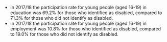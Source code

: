 * In 2017/18 the participation rate for young people (aged 16-19) in education was 69.2% for those who identified as disabled, compared to 71.3% for those who did not identify as disabled.
* In 2017/18 the participation rate for young people (aged 16-19) in employment was 10.8% for those who identified as disabled, compared to 19.0% for those who did not identify as disabled.

